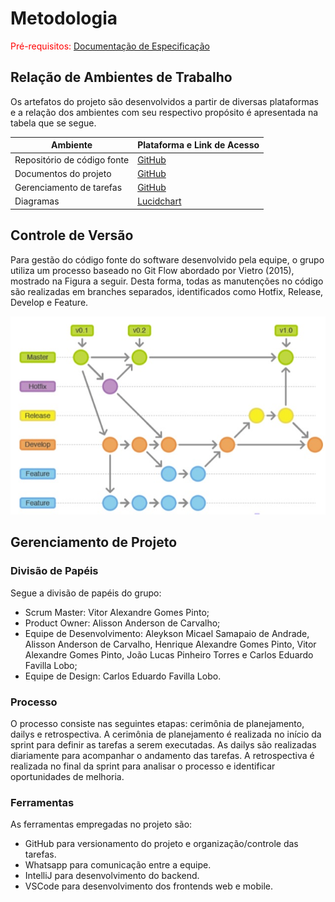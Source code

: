 
# Metodologia

<span style="color:red">Pré-requisitos: <a href="2-Especificação do Projeto.md"> Documentação de Especificação</a></span>

## Relação de Ambientes de Trabalho

Os artefatos do projeto são desenvolvidos a partir de diversas plataformas e a relação dos 
ambientes com seu respectivo propósito é apresentada na tabela que se segue.

|Ambiente                         |Plataforma e Link de Acesso                                                                                |
|---------------------------------|-----------------------------------------------------------------------------------------------------------|
|Repositório de código fonte      |[GitHub](https://github.com/ICEI-PUC-Minas-PMV-ADS/pmv-ads-2023-2-e4-aplicdistrib-t5-pmv-ads-2023-2-e4-g3-rentabook)          |
|Documentos do projeto            |[GitHub](https://github.com/ICEI-PUC-Minas-PMV-ADS/pmv-ads-2023-2-e4-aplicdistrib-t5-pmv-ads-2023-2-e4-g3-rentabook)          |      
|Gerenciamento de tarefas         |[GitHub](https://github.com/orgs/ICEI-PUC-Minas-PMV-ADS/projects/461/views/1)                              |
|Diagramas                        |[Lucidchart](https://lucid.app/lucidchart/4d4f1757-4a0b-451a-b8a5-e19dde46423a/edit?invitationId=inv_863d048b-9aa6-4f41-9538-69c68af99aee&page=HWEp-vi-RSFO#)|

## Controle de Versão

Para gestão do código fonte do software desenvolvido pela equipe, o grupo utiliza um processo baseado no Git Flow abordado por Vietro (2015), mostrado na Figura a seguir. Desta forma, todas as manutenções no código são realizadas em branches separados, identificados como Hotfix, Release, Develop e Feature.

<img src="img/gestao_de_codigo_fonte.jpg"/>

## Gerenciamento de Projeto

### Divisão de Papéis

Segue a divisão de  papéis do grupo:
- Scrum Master: Vitor Alexandre Gomes Pinto;
- Product Owner: Alisson Anderson de Carvalho;
- Equipe de Desenvolvimento: Aleykson Micael Samapaio de Andrade, Alisson Anderson de Carvalho, Henrique Alexandre Gomes Pinto, Vitor Alexandre Gomes Pinto, João Lucas Pinheiro Torres e Carlos Eduardo Favilla Lobo;
- Equipe de Design: Carlos Eduardo Favilla Lobo.

### Processo

O processo consiste nas seguintes etapas: cerimônia de planejamento, dailys e retrospectiva. A cerimônia de planejamento é realizada no início da sprint para definir as tarefas a serem executadas. As dailys são realizadas diariamente para acompanhar o andamento das tarefas. A retrospectiva é realizada no final da sprint para analisar o processo e identificar oportunidades de melhoria.

### Ferramentas

As ferramentas empregadas no projeto são:

- GitHub para versionamento do projeto e organização/controle das tarefas.
- Whatsapp para comunicação entre a equipe.
- IntelliJ para desenvolvimento do backend.
- VSCode para desenvolvimento dos frontends web e mobile.
